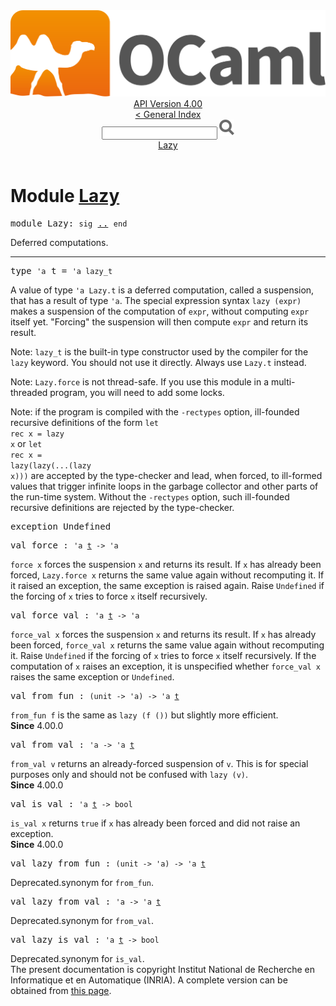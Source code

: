 <!-- ((! set title API !)) ((! set documentation !)) ((! set api !)) ((! set nobreadcrumb !)) -->
<div class="api"><header><nav class="toc brand"><a class="brand" href="https://ocaml.org/"><img src="colour-logo-gray.svg" class="svg" alt="OCaml"></a></nav><nav class="toc"><div class="toc_version"><a href="/docs" id="version-select">API Version 4.00</a></div><a href="index.html">&lt; General Index</a><div class="api_search"><input type="text" name="apisearch" id="api_search" oninput="mySearch(false);" onkeypress="this.oninput();" onclick="this.oninput();" onpaste="this.oninput();">
<img src="search_icon.svg" alt="Search" class="svg" onclick="mySearch(false)"></div>
<div id="search_results"></div><div class="toc_title"><a href="#top">Lazy</a></div><ul></ul></nav></header>

<h1>Module <a href="type_Lazy.html">Lazy</a></h1>
<pre><span class="keyword">module</span> Lazy: <code class="code"><span class="keyword">sig</span></code> <a href="Lazy.html">..</a> <code class="code"><span class="keyword">end</span></code></pre>Deferred computations.<br>
<hr width="100%">
<pre><span id="TYPEt"><span class="keyword">type</span> <code class="type">'a</code> t</span> = <code class="type">'a lazy_t</code> </pre>
<div class="info">
A value of type <code class="code"><span class="keywordsign">'</span>a <span class="constructor">Lazy</span>.t</code> is a deferred computation, called
   a suspension, that has a result of type <code class="code"><span class="keywordsign">'</span>a</code>.  The special
   expression syntax <code class="code"><span class="keyword">lazy</span> (expr)</code> makes a suspension of the
   computation of <code class="code">expr</code>, without computing <code class="code">expr</code> itself yet.
   "Forcing" the suspension will then compute <code class="code">expr</code> and return its
   result.
<p>

   Note: <code class="code">lazy_t</code> is the built-in type constructor used by the compiler
   for the <code class="code"><span class="keyword">lazy</span></code> keyword.  You should not use it directly.  Always use
   <code class="code"><span class="constructor">Lazy</span>.t</code> instead.
</p><p>

   Note: <code class="code"><span class="constructor">Lazy</span>.force</code> is not thread-safe.  If you use this module in
   a multi-threaded program, you will need to add some locks.
</p><p>

   Note: if the program is compiled with the <code class="code">-rectypes</code> option,
   ill-founded recursive definitions of the form <code class="code"><span class="keyword">let</span> <span class="keyword">rec</span> x = <span class="keyword">lazy</span> x</code>
   or <code class="code"><span class="keyword">let</span> <span class="keyword">rec</span> x = <span class="keyword">lazy</span>(<span class="keyword">lazy</span>(...(<span class="keyword">lazy</span> x)))</code> are accepted by the type-checker
   and lead, when forced, to ill-formed values that trigger infinite
   loops in the garbage collector and other parts of the run-time system.
   Without the <code class="code">-rectypes</code> option, such ill-founded recursive definitions
   are rejected by the type-checker.<br>
</p></div>

<pre><span id="EXCEPTIONUndefined"><span class="keyword">exception</span> Undefined</span></pre>
<pre><span id="VALforce"><span class="keyword">val</span> force</span> : <code class="type">'a <a href="Lazy.html#TYPEt">t</a> -&gt; 'a</code></pre><div class="info">
<code class="code">force x</code> forces the suspension <code class="code">x</code> and returns its result.
   If <code class="code">x</code> has already been forced, <code class="code"><span class="constructor">Lazy</span>.force x</code> returns the
   same value again without recomputing it.  If it raised an exception,
   the same exception is raised again.
   Raise <code class="code"><span class="constructor">Undefined</span></code> if the forcing of <code class="code">x</code> tries to force <code class="code">x</code> itself
   recursively.<br>
</div>
<pre><span id="VALforce_val"><span class="keyword">val</span> force_val</span> : <code class="type">'a <a href="Lazy.html#TYPEt">t</a> -&gt; 'a</code></pre><div class="info">
<code class="code">force_val x</code> forces the suspension <code class="code">x</code> and returns its
    result.  If <code class="code">x</code> has already been forced, <code class="code">force_val x</code>
    returns the same value again without recomputing it.
    Raise <code class="code"><span class="constructor">Undefined</span></code> if the forcing of <code class="code">x</code> tries to force <code class="code">x</code> itself
    recursively.
    If the computation of <code class="code">x</code> raises an exception, it is unspecified
    whether <code class="code">force_val x</code> raises the same exception or <code class="code"><span class="constructor">Undefined</span></code>.<br>
</div>
<pre><span id="VALfrom_fun"><span class="keyword">val</span> from_fun</span> : <code class="type">(unit -&gt; 'a) -&gt; 'a <a href="Lazy.html#TYPEt">t</a></code></pre><div class="info">
<code class="code">from_fun f</code> is the same as <code class="code"><span class="keyword">lazy</span> (f ())</code> but slightly more efficient.<br>
<b>Since</b> 4.00.0<br>
</div>
<pre><span id="VALfrom_val"><span class="keyword">val</span> from_val</span> : <code class="type">'a -&gt; 'a <a href="Lazy.html#TYPEt">t</a></code></pre><div class="info">
<code class="code">from_val v</code> returns an already-forced suspension of <code class="code">v</code>.
    This is for special purposes only and should not be confused with
    <code class="code"><span class="keyword">lazy</span> (v)</code>.<br>
<b>Since</b> 4.00.0<br>
</div>
<pre><span id="VALis_val"><span class="keyword">val</span> is_val</span> : <code class="type">'a <a href="Lazy.html#TYPEt">t</a> -&gt; bool</code></pre><div class="info">
<code class="code">is_val x</code> returns <code class="code"><span class="keyword">true</span></code> if <code class="code">x</code> has already been forced and
    did not raise an exception.<br>
<b>Since</b> 4.00.0<br>
</div>
<pre><span id="VALlazy_from_fun"><span class="keyword">val</span> lazy_from_fun</span> : <code class="type">(unit -&gt; 'a) -&gt; 'a <a href="Lazy.html#TYPEt">t</a></code></pre><div class="info">
<span class="warning">Deprecated.</span>synonym for <code class="code">from_fun</code>.<br>
</div>
<pre><span id="VALlazy_from_val"><span class="keyword">val</span> lazy_from_val</span> : <code class="type">'a -&gt; 'a <a href="Lazy.html#TYPEt">t</a></code></pre><div class="info">
<span class="warning">Deprecated.</span>synonym for <code class="code">from_val</code>.<br>
</div>
<pre><span id="VALlazy_is_val"><span class="keyword">val</span> lazy_is_val</span> : <code class="type">'a <a href="Lazy.html#TYPEt">t</a> -&gt; bool</code></pre><div class="info">
<span class="warning">Deprecated.</span>synonym for <code class="code">is_val</code>.<br>
</div>
<div class="copyright">The present documentation is copyright Institut National de Recherche en Informatique et en Automatique (INRIA). A complete version can be obtained from <a href="http://caml.inria.fr/pub/docs/manual-ocaml/">this page</a>.</div></div>